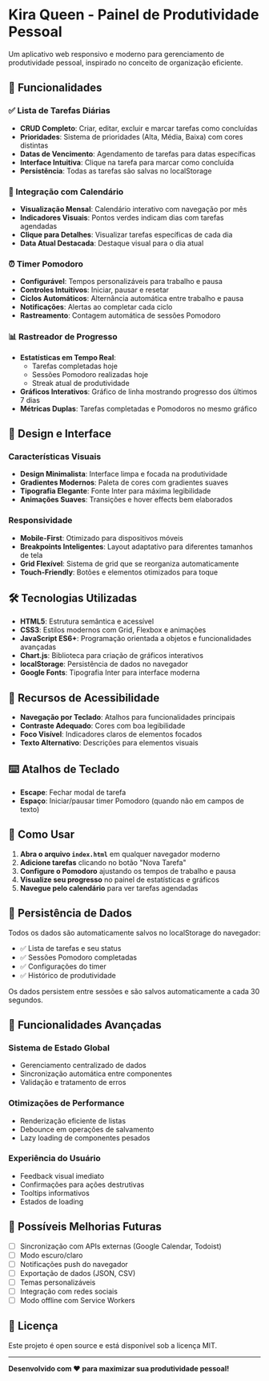 # Kira Queen - Painel de Produtividade Pessoal

Um aplicativo web responsivo e moderno para gerenciamento de produtividade pessoal, inspirado no conceito de organização eficiente.

## 🚀 Funcionalidades

### ✅ Lista de Tarefas Diárias
- **CRUD Completo**: Criar, editar, excluir e marcar tarefas como concluídas
- **Prioridades**: Sistema de prioridades (Alta, Média, Baixa) com cores distintas
- **Datas de Vencimento**: Agendamento de tarefas para datas específicas
- **Interface Intuitiva**: Clique na tarefa para marcar como concluída
- **Persistência**: Todas as tarefas são salvas no localStorage

### 📅 Integração com Calendário
- **Visualização Mensal**: Calendário interativo com navegação por mês
- **Indicadores Visuais**: Pontos verdes indicam dias com tarefas agendadas
- **Clique para Detalhes**: Visualizar tarefas específicas de cada dia
- **Data Atual Destacada**: Destaque visual para o dia atual

### ⏰ Timer Pomodoro
- **Configurável**: Tempos personalizáveis para trabalho e pausa
- **Controles Intuitivos**: Iniciar, pausar e resetar
- **Ciclos Automáticos**: Alternância automática entre trabalho e pausa
- **Notificações**: Alertas ao completar cada ciclo
- **Rastreamento**: Contagem automática de sessões Pomodoro

### 📊 Rastreador de Progresso
- **Estatísticas em Tempo Real**:
  - Tarefas completadas hoje
  - Sessões Pomodoro realizadas hoje
  - Streak atual de produtividade
- **Gráficos Interativos**: Gráfico de linha mostrando progresso dos últimos 7 dias
- **Métricas Duplas**: Tarefas completadas e Pomodoros no mesmo gráfico

## 🎨 Design e Interface

### Características Visuais
- **Design Minimalista**: Interface limpa e focada na produtividade
- **Gradientes Modernos**: Paleta de cores com gradientes suaves
- **Tipografia Elegante**: Fonte Inter para máxima legibilidade
- **Animações Suaves**: Transições e hover effects bem elaborados

### Responsividade
- **Mobile-First**: Otimizado para dispositivos móveis
- **Breakpoints Inteligentes**: Layout adaptativo para diferentes tamanhos de tela
- **Grid Flexível**: Sistema de grid que se reorganiza automaticamente
- **Touch-Friendly**: Botões e elementos otimizados para toque

## 🛠️ Tecnologias Utilizadas

- **HTML5**: Estrutura semântica e acessível
- **CSS3**: Estilos modernos com Grid, Flexbox e animações
- **JavaScript ES6+**: Programação orientada a objetos e funcionalidades avançadas
- **Chart.js**: Biblioteca para criação de gráficos interativos
- **localStorage**: Persistência de dados no navegador
- **Google Fonts**: Tipografia Inter para interface moderna

## 📱 Recursos de Acessibilidade

- **Navegação por Teclado**: Atalhos para funcionalidades principais
- **Contraste Adequado**: Cores com boa legibilidade
- **Foco Visível**: Indicadores claros de elementos focados
- **Texto Alternativo**: Descrições para elementos visuais

## ⌨️ Atalhos de Teclado

- **Escape**: Fechar modal de tarefa
- **Espaço**: Iniciar/pausar timer Pomodoro (quando não em campos de texto)

## 🔧 Como Usar

1. **Abra o arquivo `index.html`** em qualquer navegador moderno
2. **Adicione tarefas** clicando no botão "Nova Tarefa"
3. **Configure o Pomodoro** ajustando os tempos de trabalho e pausa
4. **Visualize seu progresso** no painel de estatísticas e gráficos
5. **Navegue pelo calendário** para ver tarefas agendadas

## 💾 Persistência de Dados

Todos os dados são automaticamente salvos no localStorage do navegador:
- ✅ Lista de tarefas e seu status
- ✅ Sessões Pomodoro completadas
- ✅ Configurações do timer
- ✅ Histórico de produtividade

Os dados persistem entre sessões e são salvos automaticamente a cada 30 segundos.

## 🎯 Funcionalidades Avançadas

### Sistema de Estado Global
- Gerenciamento centralizado de dados
- Sincronização automática entre componentes
- Validação e tratamento de erros

### Otimizações de Performance
- Renderização eficiente de listas
- Debounce em operações de salvamento
- Lazy loading de componentes pesados

### Experiência do Usuário
- Feedback visual imediato
- Confirmações para ações destrutivas
- Tooltips informativos
- Estados de loading

## 🔮 Possíveis Melhorias Futuras

- [ ] Sincronização com APIs externas (Google Calendar, Todoist)
- [ ] Modo escuro/claro
- [ ] Notificações push do navegador
- [ ] Exportação de dados (JSON, CSV)
- [ ] Temas personalizáveis
- [ ] Integração com redes sociais
- [ ] Modo offline com Service Workers

## 📄 Licença

Este projeto é open source e está disponível sob a licença MIT.

---

**Desenvolvido com ❤️ para maximizar sua produtividade pessoal!**
